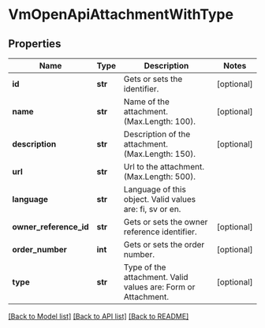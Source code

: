 # VmOpenApiAttachmentWithType

## Properties
Name | Type | Description | Notes
------------ | ------------- | ------------- | -------------
**id** | **str** | Gets or sets the identifier. | [optional] 
**name** | **str** | Name of the attachment. (Max.Length: 100). | [optional] 
**description** | **str** | Description of the attachment. (Max.Length: 150). | [optional] 
**url** | **str** | Url to the attachment. (Max.Length: 500). | 
**language** | **str** | Language of this object. Valid values are: fi, sv or en. | 
**owner_reference_id** | **str** | Gets or sets the owner reference identifier. | [optional] 
**order_number** | **int** | Gets or sets the order number. | [optional] 
**type** | **str** | Type of the attachment. Valid values are: Form or Attachment. | [optional] 

[[Back to Model list]](../README.md#documentation-for-models) [[Back to API list]](../README.md#documentation-for-api-endpoints) [[Back to README]](../README.md)

